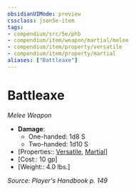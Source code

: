 ```yaml
---
obsidianUIMode: preview
cssclass: json5e-item
tags:
- compendium/src/5e/phb
- compendium/item/weapon/martial/melee
- compendium/item/property/versatile
- compendium/item/property/martial
aliases: ["Battleaxe"]
---
```

# Battleaxe
*Melee Weapon*  

- **Damage**:
  - One-handed: 1d8 S
  - Two-handed: 1d10 S
- [Properties:: [Versatile](/Compendium/rules/item-properties.md#Versatile), [Martial](/Compendium/rules/item-properties.md#Martial)]
- [Cost:: 10 gp]
- [Weight:: 4.0 lbs.]

*Source: Player's Handbook p. 149*